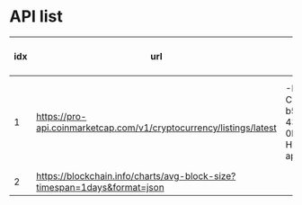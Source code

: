 

# API list


|idx|url |parameter|response|example|useful fields|our page fields|note|
|---|----|---------|--------|-------|----|-------|------|
|1  |https://pro-api.coinmarketcap.com/v1/cryptocurrency/listings/latest|-H "X-CMC_PRO_API_KEY: b5cd3d03-b51f-434a-a12a-0bdc68383c5e" -H "Accept: application/json"||curl |price, 24hr vol, market cap, circulating supply, max supply|| btc banner|
|2  |https://blockchain.info/charts/avg-block-size?timespan=1days&format=json||||blocksize per day|||
